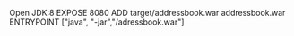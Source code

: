 Open JDK:8
EXPOSE 8080
ADD target/addressbook.war addressbook.war
ENTRYPOINT ["java", "-jar","/adressbook.war"]
